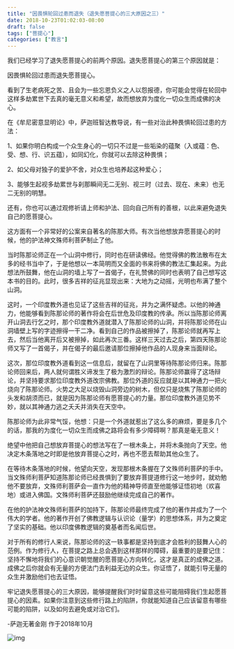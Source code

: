 ```yaml
---
title: "因畏惧轮回过患而退失（退失愿菩提心的三大原因之三）"
date: 2018-10-23T01:02:03-08:00
draft: false
tags: ["菩提心"]
categories: ["教言"]
---
```



  我们已经学习了退失愿菩提心的前两个原因。退失愿菩提心的第三个原因就是：

  因畏惧轮回过患而退失愿菩提心。

  看到了生老病死之苦、且会为一些忘恩负义之人以怨报德，你可能会觉得在轮回中这样多劫累世下去真的毫无意义和希望，故而想放弃为度化一切众生而成佛的决心。

​    在《牟尼密意显明论》中，萨迦班智达教导说，有一些对治此种畏惧轮回过患的方法：



1、如果你明白构成一个众生身心的一切只不过是一些垢染的蕴聚（入或蕴：色、受、想、行、识五蕴），如同幻化，你就可以去除这种畏惧；

2、如父母对独子的爱护不舍，对众生也培养起这种爱心；

3、能够生起视多劫累世与刹那瞬间无二无别、视三时（过去、现在、未来）也无二无别的明慧。



  还有，你也可以通过观修祈请上师和护法、回向自己所有的善根，以此来避免退失自己的愿菩提心。

  这方面有一个非常好的公案来自著名的陈那大师。有次当他想放弃愿菩提心的时候，他的护法神文殊师利菩萨制止了他。

  当时陈那论师正在一个山洞中修行，同时也在研读佛经。他觉得佛的教法散布在太多的经书当中了，于是他想以一本简明而又全面的书来将佛的教法汇集起来。为此想法所鼓舞，他在山洞的墙上写了一首偈子，在礼赞佛的同时也表明了自己想写这本书的目的。此时，很多吉祥的征兆显现出来：大地为之动摇，光明也布满了整个山洞。

  这时，一个印度教外道也见证了这些吉祥的征兆，并为之满怀疑虑。以他的神通力，他能够看到陈那论师的著作将会在后世危及印度教的传承。所以当陈那论师离开山洞去行乞之时，那个印度教外道就潜入了陈那论师的山洞，并将陈那论师在山洞墙壁上写的字迹擦得一干二净。看到自己的作品被擦掉了，陈那论师就再写上去，然后当他离开后又被擦掉，如此再次三番。这样三天过去之后，第四天陈那论师又写了一首偈子，并在偈子的最后邀请那位擦掉他作品的人现身来当面辩论。

  这次，那位印度教外道看到这一信息后，就留在了山洞里等待陈那论师归来。陈那论师回来后，两人就何谓胜义谛发生了极为激烈的辩论。陈那论师赢得了这场辩论，并坚持要求那位印度教外道改宗佛教。那位外道的反应就是以其神通力一把火烧向了陈那论师。火势之大足以烧毁山洞旁边的树木，但仅只是烧焦了陈那论师的头发和胡须而已，就是因为陈那论师有愿菩提心的力量。那位印度教外道见势不妙，就以其神通力逃之夭夭并消失在天空中。




  陈那论师为此非常气馁，他想：只是一个外道就惹出了这么多的麻烦，要是多几个的话，那我的为度化一切众生而成佛之路将会有多少障碍啊？那真是毫无意义！

  绝望中他把自己想放弃菩提心的想法写在了一根木条上，并将木条抛向了天空。他决定木条落地之时即是他放弃菩提心之时，再也不愿去帮助其他众生了。

  在等待木条落地的时候，他望向天空，发现那根木条握在了文殊师利菩萨的手中。当文殊师利菩萨知道陈那论师已经畏惧到了要放弃菩提道修行这一地步时，就劝勉他不要放弃，文殊师利菩萨会一直作为他的精神导师直至他能够证悟初地（欢喜地）或进入佛国。文殊师利菩萨还鼓励他继续完成自己的著作。

  在他的护法神文殊师利菩萨的加持下，陈那论师最终完成了他的著作并成为了一个伟大的学者。他的著作开创了佛教逻辑与认识论（量学）的思想体系，并为之奠定了坚实的基础。他以印度佛教逻辑的奠基者而名闻后世。


  对于所有的修行人来说，陈那论师的这一轶事都是坚持到底才会胜利的鼓舞人心的范例。作为修行人，在菩提之路上总会遇到这样那样的障碍，最重要的是要记住：坚持不懈地将我们的心意识朝觉醒的愿菩提心方向转化，这才是真正的成佛之道。成佛之后你就会有无量的方便法门去利益无边的众生。你证悟了，就能引导无量的众生并激励他们也去证悟。

  牢记退失愿菩提心的三大原因，能够提醒我们时时留意这些可能阻碍我们生起愿菩提心的因素。如果你注意到这些修行路上的陷阱，你就能知道自己应该留意有哪些可能的陷阱，以及如何去避免或对治它们。



-萨迦无著金刚 作于2018年10月





![img](https://mmbiz.qpic.cn/mmbiz_jpg/jZ6aUbzt6ISnTNbPm77G2icKk0suwf3G7XprUcUmZyd04LC2oTHOibEsB5rlWw6P5ouLJQQru0LhksnjufibfZCVA/640?wx_fmt=jpeg&wxfrom=5&wx_lazy=1&wx_co=1)





